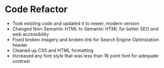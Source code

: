 # Code Refactor

* Took existing code and updated it to newer, modern version
* Changed Non-Semantic HTML to Semantic HTML for better SEO and web accessibility
* Fixed broken imagery and broken link for Search Engine Optimization header
* Cleaned up CSS and HTML formatting
* Increased any font style that was less than 18 point font for adequate contrast